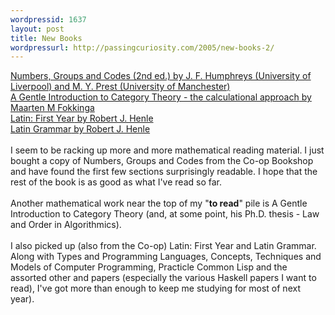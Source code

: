 ```yaml
--- 
wordpressid: 1637
layout: post
title: New Books
wordpressurl: http://passingcuriosity.com/2005/new-books-2/
---
```

<a href="http://www.cambridge.org/aus/catalogue/catalogue.asp?isbn=052154050X"><span class="title">Numbers, Groups and Codes (2nd ed.)</span> by J. F. Humphreys (University of Liverpool) and M. Y. Prest (University of Manchester)</a><br /><a href="http://wwwhome.cs.utwente.nl/~fokkinga/mmf92b.html"><span class="title">A Gentle Introduction to Category Theory - the calculational approach</span> by Maarten M Fokkinga</a><br /><a href="http://www.amazon.com/exec/obidos/tg/detail/-/0829410260/102-7736613-0787310?v=glance"><span class="title">Latin: First Year</span> by Robert J. Henle</a><br /><a href="http://www.amazon.com/exec/obidos/tg/detail/-/0829401121/102-7736613-0787310?v=glance"><span class="title">Latin Grammar</span> by Robert J. Henle</a><br /><br />I seem to be racking up more and more mathematical reading material. I just bought a copy of <span class="title">Numbers, Groups and Codes</span> from the Co-op Bookshop and have found the first few sections surprisingly readable. I hope that the rest of the book is as good as what I've read so far.<br /><br />Another mathematical work near the top of my "<span style="font-weight:bold;">to read</span>" pile is <span class="title">A Gentle Introduction to Category Theory</span> (and, at some point, his Ph.D. thesis - <span class="title">Law and Order in Algorithmics</span>).<br /><br />I also picked up (also from the Co-op) <span class="title">Latin: First Year</span> and <span class="title">Latin Grammar</span>. Along with <span class="title">Types and Programming Languages</span>, <span class="title">Concepts, Techniques and Models of Computer Programming</span>, <span class="title">Practicle Common Lisp</span> and the assorted other and papers (especially the various Haskell papers I want to read), I've got more than enough to keep me studying for most of next year).
